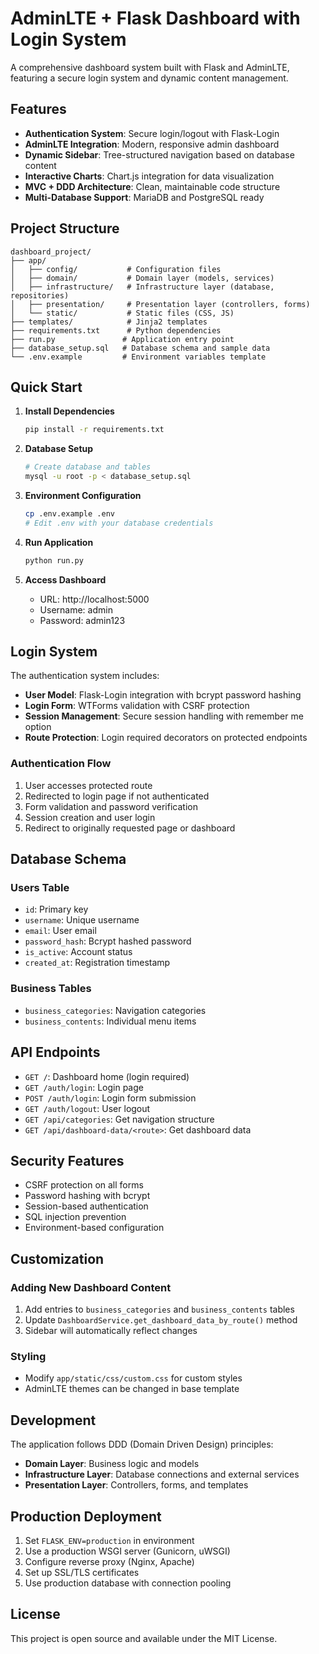 # AdminLTE + Flask Dashboard with Login System

A comprehensive dashboard system built with Flask and AdminLTE, featuring a secure login system and dynamic content management.

## Features

- **Authentication System**: Secure login/logout with Flask-Login
- **AdminLTE Integration**: Modern, responsive admin dashboard
- **Dynamic Sidebar**: Tree-structured navigation based on database content
- **Interactive Charts**: Chart.js integration for data visualization
- **MVC + DDD Architecture**: Clean, maintainable code structure
- **Multi-Database Support**: MariaDB and PostgreSQL ready

## Project Structure

```
dashboard_project/
├── app/
│   ├── config/           # Configuration files
│   ├── domain/           # Domain layer (models, services)
│   ├── infrastructure/   # Infrastructure layer (database, repositories)
│   ├── presentation/     # Presentation layer (controllers, forms)
│   └── static/           # Static files (CSS, JS)
├── templates/            # Jinja2 templates
├── requirements.txt      # Python dependencies
├── run.py               # Application entry point
├── database_setup.sql   # Database schema and sample data
└── .env.example         # Environment variables template
```

## Quick Start

1. **Install Dependencies**
   ```bash
   pip install -r requirements.txt
   ```

2. **Database Setup**
   ```bash
   # Create database and tables
   mysql -u root -p < database_setup.sql
   ```

3. **Environment Configuration**
   ```bash
   cp .env.example .env
   # Edit .env with your database credentials
   ```

4. **Run Application**
   ```bash
   python run.py
   ```

5. **Access Dashboard**
   - URL: http://localhost:5000
   - Username: admin
   - Password: admin123

## Login System

The authentication system includes:

- **User Model**: Flask-Login integration with bcrypt password hashing
- **Login Form**: WTForms validation with CSRF protection
- **Session Management**: Secure session handling with remember me option
- **Route Protection**: Login required decorators on protected endpoints

### Authentication Flow

1. User accesses protected route
2. Redirected to login page if not authenticated
3. Form validation and password verification
4. Session creation and user login
5. Redirect to originally requested page or dashboard

## Database Schema

### Users Table
- `id`: Primary key
- `username`: Unique username
- `email`: User email
- `password_hash`: Bcrypt hashed password
- `is_active`: Account status
- `created_at`: Registration timestamp

### Business Tables
- `business_categories`: Navigation categories
- `business_contents`: Individual menu items

## API Endpoints

- `GET /`: Dashboard home (login required)
- `GET /auth/login`: Login page
- `POST /auth/login`: Login form submission
- `GET /auth/logout`: User logout
- `GET /api/categories`: Get navigation structure
- `GET /api/dashboard-data/<route>`: Get dashboard data

## Security Features

- CSRF protection on all forms
- Password hashing with bcrypt
- Session-based authentication
- SQL injection prevention
- Environment-based configuration

## Customization

### Adding New Dashboard Content

1. Add entries to `business_categories` and `business_contents` tables
2. Update `DashboardService.get_dashboard_data_by_route()` method
3. Sidebar will automatically reflect changes

### Styling

- Modify `app/static/css/custom.css` for custom styles
- AdminLTE themes can be changed in base template

## Development

The application follows DDD (Domain Driven Design) principles:

- **Domain Layer**: Business logic and models
- **Infrastructure Layer**: Database connections and external services  
- **Presentation Layer**: Controllers, forms, and templates

## Production Deployment

1. Set `FLASK_ENV=production` in environment
2. Use a production WSGI server (Gunicorn, uWSGI)
3. Configure reverse proxy (Nginx, Apache)
4. Set up SSL/TLS certificates
5. Use production database with connection pooling

## License

This project is open source and available under the MIT License.